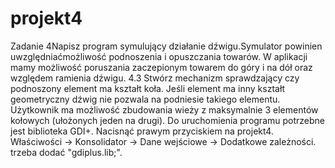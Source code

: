# projekt4
Zadanie 4Napisz program symulujący działanie dźwigu.Symulator powinien uwzględniaćmożliwość podnoszenia i opuszczania towarów. W aplikacji mamy możliwość poruszania zaczepionym towarem do góry i na dół oraz względem ramienia dźwigu.
4.3
Stwórz mechanizm sprawdzający czy podnoszony element ma kształt koła. Jeśli element ma inny kształt geometryczny dźwig nie pozwala na podniesie takiego elementu.  Użytkownik ma możliwość zbudowania wieży z maksymalnie 3 elementów kołowych (ułożonych jeden na drugi).
Do uruchomienia programu potrzebne jest biblioteka GDI+.
Nacisnąć prawym przyciskiem na projekt4.
Właściwości -> Konsolidator -> Dane wejściowe -> Dodatkowe zależności.
trzeba dodać "gdiplus.lib;".
